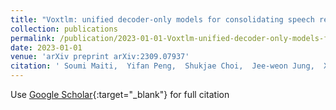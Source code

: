 ```yaml
---
title: "Voxtlm: unified decoder-only models for consolidating speech recognition/synthesis and speech/text continuation tasks"
collection: publications
permalink: /publication/2023-01-01-Voxtlm-unified-decoder-only-models-for-consolidating-speech-recognitionsynthesis-and-speechtext-continuation-tasks
date: 2023-01-01
venue: 'arXiv preprint arXiv:2309.07937'
citation: ' Soumi Maiti,  Yifan Peng,  Shukjae Choi,  Jee-weon Jung,  Xuankai Chang,  Shinji Watanabe, &quot;Voxtlm: unified decoder-only models for consolidating speech recognition/synthesis and speech/text continuation tasks.&quot; arXiv preprint arXiv:2309.07937, 2023.'
---
```

Use [Google Scholar](https://scholar.google.com/scholar?q=Voxtlm:+unified+decoder+only+models+for+consolidating+speech+recognition/synthesis+and+speech/text+continuation+tasks){:target="_blank"} for full citation